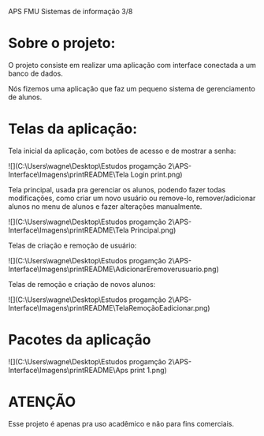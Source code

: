 APS FMU Sistemas de informação 3/8

# Sobre o projeto:

O projeto consiste em realizar uma aplicação com interface conectada a um banco de dados.

Nós fizemos uma aplicação que faz um pequeno sistema de gerenciamento de alunos.

# Telas da aplicação:

Tela inicial da aplicação, com botões de acesso e de mostrar a senha:

![](C:\Users\wagne\Desktop\Estudos progamção 2\APS-Interface\Imagens\printREADME\Tela Login print.png)



Tela principal, usada pra gerenciar os alunos, podendo fazer todas modificações, como criar um novo usuário ou remove-lo, remover/adicionar alunos no menu de alunos e fazer alterações manualmente.



![](C:\Users\wagne\Desktop\Estudos progamção 2\APS-Interface\Imagens\printREADME\Tela Principal.png)

Telas de criação e remoção de usuário: 

![](C:\Users\wagne\Desktop\Estudos progamção 2\APS-Interface\Imagens\printREADME\AdicionarEremoverusuario.png)

Telas de remoção e criação de novos alunos:

![](C:\Users\wagne\Desktop\Estudos progamção 2\APS-Interface\Imagens\printREADME\TelaRemoçãoEadicionar.png)

# Pacotes da aplicação

![](C:\Users\wagne\Desktop\Estudos progamção 2\APS-Interface\Imagens\printREADME\Aps print 1.png)

# ATENÇÃO

Esse projeto é apenas pra uso acadêmico e não para fins comerciais. 


